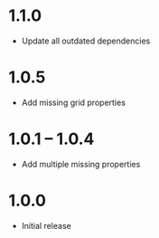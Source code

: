 # 1.1.0
-   Update all outdated dependencies

# 1.0.5
-   Add missing grid properties

# 1.0.1 – 1.0.4
-   Add multiple missing properties

# 1.0.0
-   Initial release
